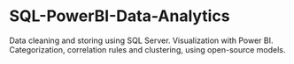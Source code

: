 # SQL-PowerBI-Data-Analytics
Data cleaning and storing using SQL Server. Visualization with Power BI. Categorization, correlation rules and clustering, using open-source models.
